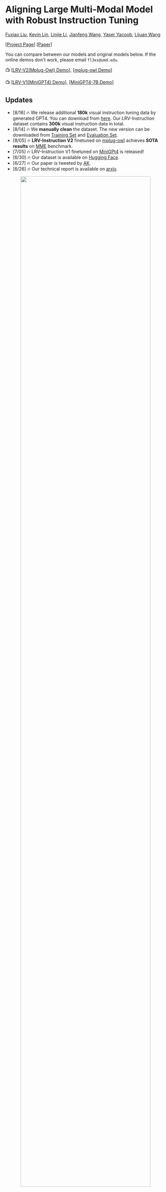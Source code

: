 # Aligning Large Multi-Modal Model with Robust Instruction Tuning
[Fuxiao Liu](https://fuxiaoliu.github.io/), [Kevin Lin](https://sites.google.com/site/kevinlin311tw/me), [Linjie Li](https://www.microsoft.com/en-us/research/people/linjli/), [Jianfeng Wang](http://jianfengwang.me/), [Yaser Yacoob](https://www.umiacs.umd.edu/people/yaser), [Lijuan Wang](https://www.microsoft.com/en-us/research/people/lijuanw/)

[[Project Page](https://fuxiaoliu.github.io/LRV/)] [[Paper](http://arxiv.org/abs/2306.14565)] 

You can compare between our models and original models below. If the online demos don't work, please email `fl3es@umd.edu`.


📺
[[LRV-V2(Mplug-Owl) Demo](https://658047b36e5809cb2d.gradio.live)], [[mplug-owl Demo](https://huggingface.co/spaces/MAGAer13/mPLUG-Owl)]
<br>


📺
[[LRV-V1(MiniGPT4) Demo](https://b7c3a72007dfdd0a0f.gradio.live)], [[MiniGPT4-7B Demo](https://a7adeb59efb6b836f2.gradio.live)]



## Updates
- [8/16] 🔥 We release additional **180k** visual instruction tuning data by generated GPT4.  You can download from [here](download.txt#L20). Our LRV-Instruction dataset contains **300k** visual instruction data in total. 
- [8/14] 🔥 We **manually clean** the dataset. The new version can be downloaded from [Training Set](download.txt#L5) and [Evaluation Set](Evaluation/evaluation_set.json).
- [8/05] 🔥 **LRV-Instruction V2** finetuned on [mplug-owl](https://github.com/X-PLUG/mPLUG-Owl) achieves **SOTA results** on [MME](https://github.com/BradyFU/Awesome-Multimodal-Large-Language-Models/tree/Evaluation) benchmark.
- [7/05] 🔥 LRV-Instruction V1 finetuned on [MiniGPt4](https://github.com/X-PLUG/mPLUG-Owl) is released! 
- [6/30] 🔥 Our dataset is available on [Hugging Face](https://huggingface.co/datasets/VictorSanh/LrvInstruction).
- [6/27] 🔥 Our paper is tweeted by [AK](https://twitter.com/_akhaliq).
- [6/26] 🔥 Our technical report is available on [arxiv](http://arxiv.org/abs/2306.14565).

<p align="center">
    <a href="https://llava.hliu.cc/"><img src="./ranking.jpg" width="90%"></a> <br>
</p>


## Visual Instruction Data (LRV-Instruction)
We **update** the dataset with **300k** visual instructions generated by GPT4, covering 16 vision-and-language tasks with open-ended instructions and answers. LRV-Instruction include both positive instructions and negative instructions for more robust visual instruction tuning. The images of our dataset are from [Visual Genome](https://arxiv.org/pdf/1602.07332v1.pdf). Our data can be accessed in `data/filter_cap.json` or download from [here](download.txt#L5).
```
{'image_id': '2392588', 'question': 'Can you see a blue teapot on the white electric stove in the kitchen?', 'answer': 'There is no mention of a teapot on the white electric stove in the kitchen.', 'task': 'negative'}
```
For each instance, `image_id` refers to the image from [Visual Genome](https://arxiv.org/pdf/1602.07332v1.pdf). `question` and `answer` refer to the instruction-answer pair. `task` indicates the task name. You can download the images from [here](download.txt#L12).

We provide our prompts for GPT-4 queries to better facilitate research in this domain. Please check out the `prompts` folder for positive and negative instance generation. `negative1_generation_prompt.txt` contains the prompt to generate negative instructions with Nonexistent Element Manipulation. `negative2_generation_prompt.txt` contains the prompt to generate negative instructions with Existent Element Manipulation. You can refer to the code [here](https://github.com/FuxiaoLiu/LRV-Instruction/blob/main/data/data_generation.py) to generate more data. Please see our paper for more details.

#### LRV-Instruction can equip the LMM with the ability to say no and also provide correct answers, even though there is no chart image in LRV-Instruction dataset.
<p align="center">
    <a href="https://llava.hliu.cc/"><img src="./chart_example1.jpg" width="70%"></a> <br>
</p>

## Models

### 🐒LRV-Instruction(V1) Setup
* LRV-Instruction(V1) is based on MiniGPT4-7B.


**1. Clone this repository**
```bash
https://github.com/FuxiaoLiu/LRV-Instruction.git
```

**2. Install Package**
```Shell
conda env create -f environment.yml --name LRV
conda activate LRV
```

**3.  Prepare the Vicuna weights** 

Our model is finetuned on MiniGPT-4 with Vicuna-7B. Please refer to instruction [here](https://github.com/Vision-CAIR/MiniGPT-4/blob/main/PrepareVicuna.md) to prepare the Vicuna weights or download from [here](download.txt#L8). Then, set the path to the Vicuna weight in [MiniGPT-4/minigpt4/configs/models/minigpt4.yaml](MiniGPT-4/minigpt4/configs/models/minigpt4.yaml#L15) at Line 15.

**4. Prepare the pretrained checkpoint of our model**

Download the pretrained checkpoints from [here](download.txt#L18)

Then, set the path to the pretrained checkpoint in [MiniGPT-4/eval_configs/minigpt4_eval.yaml](MiniGPT-4/eval_configs/minigpt4_eval.yaml#L11) at Line 11. This checkpoint is based on [MiniGPT-4-7B](https://github.com/Vision-CAIR/MiniGPT-4). We will release the checkpoints for  MiniGPT-4-13B and LLaVA in the future.

**5. Set the dataset path**

After getting the dataset, then set the path to the dataset path in [MiniGPT-4/minigpt4/configs/datasets/cc_sbu/align.yaml](MiniGPT-4/minigpt4/configs/datasets/cc_sbu/align.yaml#L5) at Line 5. The structure of the dataset folder is similar to the following:

```
/MiniGPt-4/cc_sbu_align
├── image(Visual Genome images)
├── filter_cap.json
```

**6. Local Demo**

Try out the demo [demo.py](demo.py) of our finetuned model on your local machine by running

```
cd ./MiniGPT-4
python demo.py --cfg-path eval_configs/minigpt4_eval.yaml  --gpu-id 0
```
You can try the examples in [here](sample_images).

**7. Model Inference**

Set the path of the inference instruction file [here](MiniGPT-4/minigpt4/conversation/conversation.py/#L237), inference image folder [here](MiniGPT-4/minigpt4/conversation/conversation.py/#L234) and output location [here](MiniGPT-4/minigpt4/conversation/conversation.py/#L300). We don't run inference in the training process.

```
cd ./MiniGPT-4
python inference.py --cfg-path eval_configs/minigpt4_eval.yaml  --gpu-id 0
```

### 🐒LRV-Instruction(V2) Setup
* LRV-Instruction(V2) is based on plug-Owl-7B.


**1. Install the environment according to [mplug-owl](https://github.com/X-PLUG/mPLUG-Owl#Usage).**

We finetuned mplug-owl on 8 V100. If you meet any questions when implement on V100, feel free to let me know!

**2. Download the Checkpoint**

First download the checkpoint of mplug-owl from [link](https://huggingface.co/MAGAer13/mplug-owl-llama-7b-ft) and the trained lora model weight from [link](https://huggingface.co/MAGAer13/mplug-owl-llama-7b-ft)(released soon!).

**3. Edit the Code**

As for the `mplug-owl/serve/model_worker.py`, edit the following code and enter the path of the lora model weight in lora_path.
```
self.image_processor = MplugOwlImageProcessor.from_pretrained(base_model)
self.tokenizer = AutoTokenizer.from_pretrained(base_model)
self.processor = MplugOwlProcessor(self.image_processor, self.tokenizer)
self.model = MplugOwlForConditionalGeneration.from_pretrained(
     base_model,
     load_in_8bit=load_in_8bit,
     torch_dtype=torch.bfloat16 if bf16 else torch.half,
     device_map="auto"
 )
self.tokenizer = self.processor.tokenizer

        
peft_config = LoraConfig(target_modules=r'.*language_model.*\.(q_proj|v_proj)', inference_mode=False, r=8,lora_alpha=32, lora_dropout=0.05)
self.model = get_peft_model(self.model, peft_config)
lora_path = 'Your lora model path'
prefix_state_dict = torch.load(lora_path, map_location='cpu')
self.model.load_state_dict(prefix_state_dict)
```

**4. Local Demo**

When you launch the demo in local machine, you might find there is no space for the text input. This is because of the version conflict between python and gradio. The simplest solution is to do `conda activate LRV`

```
python -m serve.web_server --base-model 'the mplug-owl checkpoint directory' --bf16
```

**5. Model Inference**

First git clone the code from [mplug-owl](https://github.com/X-PLUG/mPLUG-Owl), replace the `/mplug/serve/model_worker.py` with our `/utils/model_worker.py` and add the file `/utils/inference.py`. Then edit the [input data file](utils/inference.py#L405) and [image folder path](utils/inference.py#L401). Finally run:

```
python -m serve.inference --base-model 'your checkpoint directory' --bf16
```



## Evaluation(GAVIE)

<p align="center">
    <a href="https://llava.hliu.cc/"><img src="./model.png" width="70%"></a> <br>
</p>

We introduce GPT4-Assisted Visual Instruction Evaluation (GAVIE) as a more flexible and robust approach to measure the hallucination generated by LMMs without the need for human-annotated groundtruth answers. GPT4 takes the dense captions with bounding box coordinates as the image content and compares human instructions and model response. Then we ask GPT4 to work as a smart teacher and score (0-10) students’ answers based on two criteria: (1) Accuracy: whether the response hallucinates with the image content.
(2) Relevancy: whether the response directly follows the instruction. `prompts/GAVIE.txt` contains the prompt of GAVIE.

Our evaluation set is available at [here](Evaluation/evaluation_set.json).
```
{'image_id': '2380160', 'question': 'Identify the type of transportation infrastructure present in the scene.'}
```
For each instance, `image_id` refers to the image from [Visual Genome](https://arxiv.org/pdf/1602.07332v1.pdf). `instruction` refers to the instruction. `answer_gt` refers to the groundtruth answer from Text-Only GPT4 but we don't use them in our evaluation. Instead, we use Text-Only GPT4 to evaluate the model output by using the dense captions and bounding boxes from [Visual Genome](https://arxiv.org/pdf/1602.07332v1.pdf) dataset as the visual contents. 

To evaluate your model outputs, first download the vg annotations from [here](download.txt#L15). Second generate the evaluation prompt according to the code [here](Evaluation/evaluate.py). Third, feed the prompt into GPT4.

## Leaderboards

GPT4/ChatGPT work as smart teachers and score (0-10) students’ answers based on two criteria.

(1) Accuracy: whether the response hallucinates with the image content.
(2) Relevancy: whether the response directly follows the instruction.

| Rank |                            Model                             |                           Relevancy                            |    Accuracy    |
| :--: | :----------------------------------------------------------: | :----------------------------------------------------------: | :---------: |
|  🏅️   |       **LRV-Instruction V1**       |    **8.46**    | **6.58** |
|  🥈   |      **InstructBLIP-7B**     | 7.34 | 5.93 |
|  🥉   |      **LLaVA-7B**       |  6.11   | 4.36 |
|  4   |     **MiniGPT4-7B**     | 5.81 |   4.14   |
|  5   |      **Multimodal-GPT-7B**     |                           1.79                             |   0.91   |



## Acknowledgement
- [Vicuna](https://github.com/lm-sys/FastChat): The fantastic language ability of Vicuna amazing.
- [MiniGPT4](https://github.com/Vision-CAIR/MiniGPT-4), [LAVIS](https://github.com/salesforce/LAVIS) and [mplug-owl](https://github.com/X-PLUG/mPLUG-Owl): Many thanks to MiniGPT4, LAVIS and mplug-owl, many of our codes are based on them!
- [Awesome-Multimodal-Large-Language-Models](https://github.com/BradyFU/Awesome-Multimodal-Large-Language-Models#multimodal-instruction-tuning). The survey of LMMs is very helpful!


## Citation

If you find our work useful for your your research and applications, please cite using this BibTeX:
```bibtex
@article{liu2023aligning,
  title={Aligning Large Multi-Modal Model with Robust Instruction Tuning},
  author={Liu, Fuxiao and Lin, Kevin and Li, Linjie and Wang, Jianfeng and Yacoob, Yaser and Wang, Lijuan},
  journal={arXiv preprint arXiv:2306.14565},
  year={2023}
}
```

## License
This repository is under [BSD 3-Clause License](LICENSE.md). 
Many codes are based on [MiniGPT4](https://github.com/Vision-CAIR/MiniGPT-4) and [mplug-Owl](https://github.com/Vision-CAIR/MiniGPT-4)
with BSD 3-Clause License [here](LICENSE_MiniGPT4.md).
